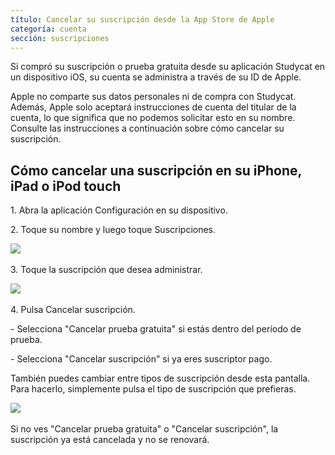```yaml
---
título: Cancelar su suscripción desde la App Store de Apple
categoría: cuenta
sección: suscripciones
---
```

Si compró su suscripción o prueba gratuita desde su aplicación Studycat en un dispositivo iOS, su cuenta se administra a través de su ID de Apple.

Apple no comparte sus datos personales ni de compra con Studycat. Además, Apple solo aceptará instrucciones de cuenta del titular de la cuenta, lo que significa que no podemos solicitar esto en su nombre. Consulte las instrucciones a continuación sobre cómo cancelar su suscripción.

## Cómo cancelar una suscripción en su iPhone, iPad o iPod touch

1\. Abra la aplicación Configuración en su dispositivo.

2\. Toque su nombre y luego toque Suscripciones.

​![](/attachments/token/nCIncCXCjZuIPV648xYt0lib3/?name=apple_settings_subscriptions_01.PNG.png)​

3\. Toque la suscripción que desea administrar.

​![](/attachments/token/snrsdRNd9mcFLX6QtMUDNOy3y/?name=apple_device-settings_subscriptions_01.PNG)​

4\. Pulsa Cancelar suscripción.

\- Selecciona "Cancelar prueba gratuita" si estás dentro del período de prueba.

\- Selecciona "Cancelar suscripción" si ya eres suscriptor pago.

También puedes cambiar entre tipos de suscripción desde esta pantalla. Para hacerlo, simplemente pulsa el tipo de suscripción que prefieras.

​![](/attachments/token/dSyv3ALuqCzNu7Rx7JG3JzBWr/?name=apple_device-settings_subscriptions_02.PNG)​

Si no ves "Cancelar prueba gratuita" o "Cancelar suscripción", la suscripción ya está cancelada y no se renovará.